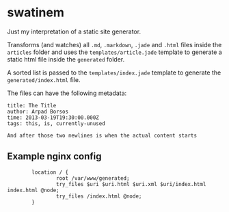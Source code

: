 # swatinem

Just my interpretation of a static site generator.

Transforms (and watches) all `.md`, `.markdown`, `.jade` and `.html` files
inside the `articles` folder and uses the `templates/article.jade` template
to generate a static html file inside the `generated` folder.

A sorted list is passed to the `templates/index.jade` template to generate the
`generated/index.html` file.

The files can have the following metadata:
```
title: The Title
author: Arpad Borsos
time: 2013-03-19T19:30:00.000Z
tags: this, is, currently-unused

And after those two newlines is when the actual content starts
```

## Example nginx config

```
        location / {
                root /var/www/generated;
                try_files $uri $uri.html $uri.xml $uri/index.html index.html @node;
                try_files /index.html @node;
        }
```

